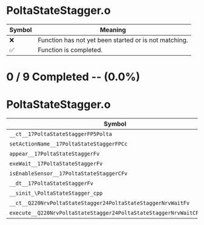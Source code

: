 # PoltaStateStagger.o
| Symbol | Meaning 
| ------------- | ------------- 
| :x: | Function has not yet been started or is not matching. 
| :white_check_mark: | Function is completed. 


# 0 / 9 Completed -- (0.0%)
# PoltaStateStagger.o
| Symbol | Decompiled? |
| ------------- | ------------- |
| `__ct__17PoltaStateStaggerFP5Polta` | :x: |
| `setActionName__17PoltaStateStaggerFPCc` | :x: |
| `appear__17PoltaStateStaggerFv` | :x: |
| `exeWait__17PoltaStateStaggerFv` | :x: |
| `isEnableSensor__17PoltaStateStaggerCFv` | :x: |
| `__dt__17PoltaStateStaggerFv` | :x: |
| `__sinit_\PoltaStateStagger_cpp` | :x: |
| `__ct__Q220NrvPoltaStateStagger24PoltaStateStaggerNrvWaitFv` | :x: |
| `execute__Q220NrvPoltaStateStagger24PoltaStateStaggerNrvWaitCFP5Spine` | :x: |
